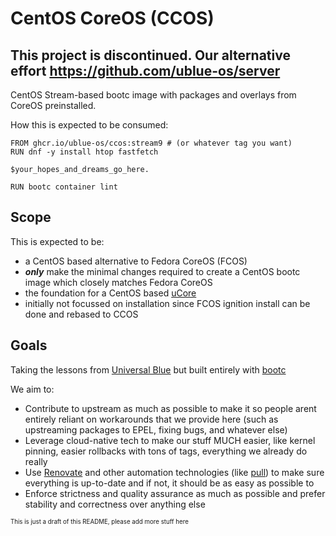 # CentOS CoreOS (CCOS)

## This project is discontinued. Our alternative effort https://github.com/ublue-os/server

CentOS Stream-based bootc image with packages and overlays from CoreOS preinstalled.

How this is expected to be consumed:

```Containerfile
FROM ghcr.io/ublue-os/ccos:stream9 # (or whatever tag you want)
RUN dnf -y install htop fastfetch

$your_hopes_and_dreams_go_here.

RUN bootc container lint
```

## Scope

This is expected to be:

- a CentOS based alternative to Fedora CoreOS (FCOS)
- ***only*** make the minimal changes required to create a CentOS bootc image which closely matches Fedora CoreOS
- the foundation for a CentOS based [uCore](https://projectucore.io)
- initially not focussed on installation since FCOS ignition install can be done and rebased to CCOS


## Goals

Taking the lessons from [Universal Blue](https://github.com/ublue-os/) but built entirely with [bootc](https://github.com/containers/bootc)

We aim to:

- Contribute to upstream as much as possible to make it so people arent entirely reliant on workarounds that we provide here (such as upstreaming packages to EPEL, fixing bugs, and whatever else)
- Leverage cloud-native tech to make our stuff MUCH easier, like kernel pinning, easier rollbacks with tons of tags, everything we already do really
- Use [Renovate](https://github.com/apps/renovate) and other automation technologies (like [pull](https://github.com/wei/pull)) to make sure everything is up-to-date and if not, it should be as easy as possible to 
- Enforce strictness and quality assurance as much as possible and prefer stability and correctness over anything else

<sub><sup>This is just a draft of this README, please add more stuff here</sup></sub>